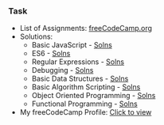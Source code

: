 ### Task

- List of Assignments: [freeCodeCamp.org](https://www.freecodecamp.org/learn/javascript-algorithms-and-data-structures/)
- Solutions: 
    - Basic JavaScript - [Solns](https://github.com/keerthisureka/Quinbay/blob/main/Part-2(Frontend)/Basic%20JavaScript)
    - ES6 - [Solns](https://github.com/keerthisureka/Quinbay/blob/main/Part-2(Frontend)/ES6)
    - Regular Expressions - [Solns](https://github.com/keerthisureka/Quinbay/blob/main/Part-2(Frontend)/Regular%20Expressions)
    - Debugging - [Solns](https://github.com/keerthisureka/Quinbay/blob/main/Part-2(Frontend)/Debugging)
    - Basic Data Structures - [Solns](https://github.com/keerthisureka/Quinbay/blob/main/Part-2(Frontend)/Basic%20Data%20Structures)
    - Basic Algorithm Scripting - [Solns](https://github.com/keerthisureka/Quinbay/blob/main/Part-2(Frontend)/Basic%20Algorithm%20Scripting)
    - Object Oriented Programming - [Solns](https://github.com/keerthisureka/Quinbay/blob/main/Part-2(Frontend)/Object%20Oriented%20Programming)
    - Functional Programming - [Solns](https://github.com/keerthisureka/Quinbay/blob/main/Part-2(Frontend)/Functional%20Programming)
- My freeCodeCamp Profile: [Click to view](https://www.freecodecamp.org/keerthisureka)